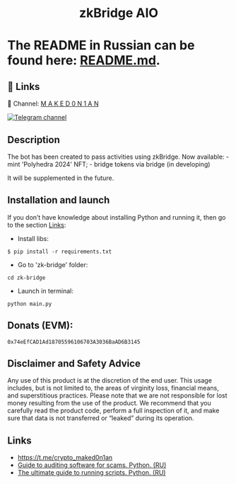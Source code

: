 <h1 align="center">zkBridge AIO<h1>

The README in Russian can be found here: [README.md](https://github.com/maked0n1an/zk-bridge/blob/master/README.md).

## 🔗 Links
🔔 Channel: [M A K E D 0 N 1 A N](https://t.me/crypto_maked0n1an)

[![Telegram channel](https://img.shields.io/endpoint?url=https://runkit.io/damiankrawczyk/telegram-badge/branches/master?url=https://t.me/crypto_maked0n1an)](https://t.me/crypto_maked0n1an)

<h2>Description</h2>
The bot has been created to pass activities using zkBridge. 
Now available:
- mint 'Polyhedra 2024' NFT;
- bridge tokens via bridge (in developing)

It will be supplemented in the future.

## Installation and launch
If you don’t have knowledge about installing Python and running it, then go to the section [Links](#links):

- Install libs:
<pre><code>$ pip install -r requirements.txt</code></pre>
- Go to 'zk-bridge' folder:
<pre><code>cd zk-bridge</code></pre>
- Launch in terminal:
<pre><code>python main.py</code></pre>

## Donats (EVM):
<pre><code>0x74eEfCAD1Ad18705596106703A3036BaAD6B3145</code></pre>

## Disclaimer and Safety Advice

Any use of this product is at the discretion of the end user. This usage includes, but is not limited to, the areas of virginity loss, financial means, and superstitious practices.
Please note that we are not responsible for lost money resulting from the use of the product. We recommend that you carefully read the product code, perform a full inspection of it, and make sure that data is not transferred or “leaked” during its operation.

## Links
<a name="Links"></a>
- https://t.me/crypto_maked0n1an
- [Guide to auditing software for scams. Python. (RU)](https://teletype.in/@brokeboi/dsxymHafdZb)
- [The ultimate guide to running scripts. Python. (RU)](https://teletype.in/@hodlmod.eth/how-to-run-scripts)
